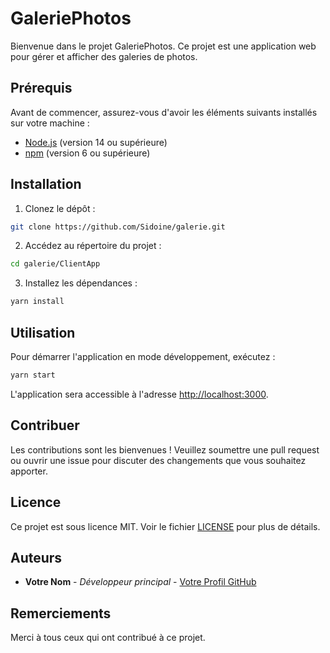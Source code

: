 # GaleriePhotos

Bienvenue dans le projet GaleriePhotos. Ce projet est une application web pour gérer et afficher des galeries de photos.

## Prérequis

Avant de commencer, assurez-vous d'avoir les éléments suivants installés sur votre machine :

-   [Node.js](https://nodejs.org/) (version 14 ou supérieure)
-   [npm](https://www.npmjs.com/) (version 6 ou supérieure)

## Installation

1. Clonez le dépôt :

```bash
git clone https://github.com/Sidoine/galerie.git
```

2. Accédez au répertoire du projet :

```bash
cd galerie/ClientApp
```

3. Installez les dépendances :

```bash
yarn install
```

## Utilisation

Pour démarrer l'application en mode développement, exécutez :

```bash
yarn start
```

L'application sera accessible à l'adresse [http://localhost:3000](http://localhost:3000).

## Contribuer

Les contributions sont les bienvenues ! Veuillez soumettre une pull request ou ouvrir une issue pour discuter des changements que vous souhaitez apporter.

## Licence

Ce projet est sous licence MIT. Voir le fichier [LICENSE](LICENSE) pour plus de détails.

## Auteurs

-   **Votre Nom** - _Développeur principal_ - [Votre Profil GitHub](https://github.com/votre-utilisateur)

## Remerciements

Merci à tous ceux qui ont contribué à ce projet.
